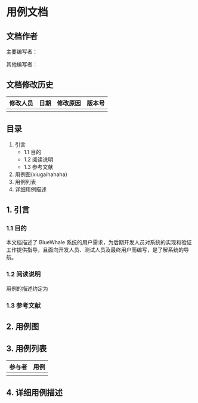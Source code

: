 # 用例文档

## 文档作者

主要编写者：

其他编写者：

## 文档修改历史

| 修改人员 | 日期 | 修改原因 | 版本号 |
| -------- | ---- | -------- | ------ |
|          |      |          |        |



## 目录

1. 引言
   * 1.1 目的
   * 1.2 阅读说明
   * 1.3 参考文献
2. 用例图(xiugaihahaha)
3. 用例列表
4. 详细用例描述



## 1. 引言

### 1.1 目的

本文档描述了 BlueWhale 系统的用户需求，为后期开发人员对系统的实现和验证工作提供指导，且面向开发人员、测试人员及最终用户而编写，是了解系统的导航。

### 1.2 阅读说明

用例的描述约定为

### 1.3 参考文献



## 2. 用例图



## 3. 用例列表

| 参与者 | 用例 |
| ------ | ---- |
|        |      |

## 4. 详细用例描述

